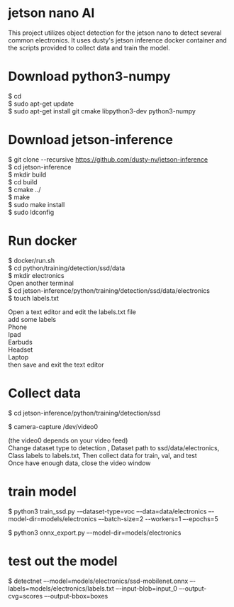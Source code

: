 # jetson nano AI
  This project utilizes object detection for the jetson nano to detect several common electronics. It uses dusty's jetson inference docker container and the scripts provided to collect data and train the model.

# Download python3-numpy
 $ cd<br/>
 $ sudo apt-get update<br/>
 $ sudo apt-get install git cmake libpython3-dev python3-numpy<br/>

# Download jetson-inference
 $ git clone --recursive https://github.com/dusty-nv/jetson-inference<br/>
 $ cd jetson-inference<br/>
 $ mkdir build<br/>
 $ cd build<br/>
 $ cmake ../<br/>
 $ make<br/>
 $ sudo make install<br/>
 $ sudo ldconfig<br/>

# Run docker
$ docker/run.sh <br/>
$ cd python/training/detection/ssd/data<br/>
$ mkdir electronics <br/>
Open another terminal <br/>
$ cd jetson-inference/python/training/detection/ssd/data/electronics<br/>
$ touch labels.txt<br/>

Open a text editor and edit the labels.txt file <br/>
add some labels <br/>
Phone<br/>
Ipad<br/>
Earbuds<br/>
Headset<br/>
Laptop<br/>
then save and exit the text editor<br/>

# Collect data
$ cd jetson-inference/python/training/detection/ssd <br/>

$ camera-capture /dev/video0 <br/>

(the video0 depends on your video feed)<br/>
Change dataset type to detection , Dataset path to ssd/data/electronics, Class labels to labels.txt, Then collect data for train, val, and test <br/>
Once have enough data, close the video window


# train model
$ python3 train_ssd.py -–dataset-type=voc –-data=data/electronics –-model-dir=models/electronics –-batch-size=2 --workers=1 –-epochs=5<br/>

$ python3 onnx_export.py –-model-dir=models/electronics <br/>


# test out the model 
$ detectnet –-model=models/electronics/ssd-mobilenet.onnx –-labels=models/electronics/labels.txt –-input-blob=input_0 –-output-cvg=scores –-output-bbox=boxes<br/>
